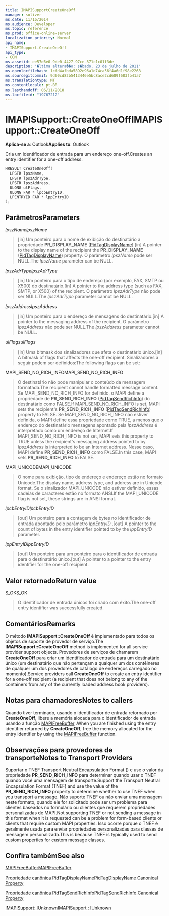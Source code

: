 ```yaml
---
title: IMAPISupportCreateOneOff
manager: soliver
ms.date: 11/16/2014
ms.audience: Developer
ms.topic: reference
ms.prod: office-online-server
localization_priority: Normal
api_name:
- IMAPISupport.CreateOneOff
api_type:
- COM
ms.assetid: ee57d6e0-9de0-4427-97ce-371c1c01f3de
description: '�ltima altera��o: s�bado, 23 de julho de 2011'
ms.openlocfilehash: 1cfd4afbda5892e96a1d74ca56f4a6d1f98e2268
ms.sourcegitcommit: 9d60cd82b5413446e5bc8ace2cd689f683fb41a7
ms.translationtype: MT
ms.contentlocale: pt-BR
ms.lasthandoff: 06/11/2018
ms.locfileid: "19767212"
---
```

# <a name="imapisupportcreateoneoff"></a><span data-ttu-id="b670c-103">IMAPISupport::CreateOneOff</span><span class="sxs-lookup"><span data-stu-id="b670c-103">IMAPISupport::CreateOneOff</span></span>

  
  
<span data-ttu-id="b670c-104">**Aplica-se a**: Outlook</span><span class="sxs-lookup"><span data-stu-id="b670c-104">**Applies to**: Outlook</span></span> 
  
<span data-ttu-id="b670c-105">Cria um identificador de entrada para um endereço one-off.</span><span class="sxs-lookup"><span data-stu-id="b670c-105">Creates an entry identifier for a one-off address.</span></span>
  
```cpp
HRESULT CreateOneOff(
  LPSTR lpszName,
  LPSTR lpszAdrType,
  LPSTR lpszAddress,
  ULONG ulFlags,
  ULONG FAR * lpcbEntryID,
  LPENTRYID FAR * lppEntryID
);
```

## <a name="parameters"></a><span data-ttu-id="b670c-106">Parâmetros</span><span class="sxs-lookup"><span data-stu-id="b670c-106">Parameters</span></span>

 <span data-ttu-id="b670c-107">_lpszName_</span><span class="sxs-lookup"><span data-stu-id="b670c-107">_lpszName_</span></span>
  
> <span data-ttu-id="b670c-108">[in] Um ponteiro para o nome de exibição do destinatário a propriedade **PR_DISPLAY_NAME** ([PidTagDisplayName](pidtagdisplayname-canonical-property.md)).</span><span class="sxs-lookup"><span data-stu-id="b670c-108">[in] A pointer to the display name of the recipient the **PR_DISPLAY_NAME** ([PidTagDisplayName](pidtagdisplayname-canonical-property.md)) property.</span></span> <span data-ttu-id="b670c-109">O parâmetro _lpszName_ pode ser NULL.</span><span class="sxs-lookup"><span data-stu-id="b670c-109">The  _lpszName_ parameter can be NULL.</span></span> 
    
 <span data-ttu-id="b670c-110">_lpszAdrType_</span><span class="sxs-lookup"><span data-stu-id="b670c-110">_lpszAdrType_</span></span>
  
> <span data-ttu-id="b670c-111">[in] Um ponteiro para o tipo de endereço (por exemplo, FAX, SMTP ou X500) do destinatário.</span><span class="sxs-lookup"><span data-stu-id="b670c-111">[in] A pointer to the address type (such as FAX, SMTP, or X500) of the recipient.</span></span> <span data-ttu-id="b670c-112">O parâmetro _lpszAdrType_ não pode ser NULL.</span><span class="sxs-lookup"><span data-stu-id="b670c-112">The  _lpszAdrType_ parameter cannot be NULL.</span></span> 
    
 <span data-ttu-id="b670c-113">_lpszAddress_</span><span class="sxs-lookup"><span data-stu-id="b670c-113">_lpszAddress_</span></span>
  
> <span data-ttu-id="b670c-114">[in] Um ponteiro para o endereço de mensagens do destinatário.</span><span class="sxs-lookup"><span data-stu-id="b670c-114">[in] A pointer to the messaging address of the recipient.</span></span> <span data-ttu-id="b670c-115">O parâmetro _lpszAddress_ não pode ser NULL.</span><span class="sxs-lookup"><span data-stu-id="b670c-115">The  _lpszAddress_ parameter cannot be NULL.</span></span> 
    
 <span data-ttu-id="b670c-116">_ulFlags_</span><span class="sxs-lookup"><span data-stu-id="b670c-116">_ulFlags_</span></span>
  
> <span data-ttu-id="b670c-117">[in] Uma bitmask dos sinalizadores que afeta o destinatário único.</span><span class="sxs-lookup"><span data-stu-id="b670c-117">[in] A bitmask of flags that affects the one-off recipient.</span></span> <span data-ttu-id="b670c-118">Sinalizadores a seguir podem ser definidos:</span><span class="sxs-lookup"><span data-stu-id="b670c-118">The following flags can be set:</span></span>
    
<span data-ttu-id="b670c-119">MAPI_SEND_NO_RICH_INFO</span><span class="sxs-lookup"><span data-stu-id="b670c-119">MAPI_SEND_NO_RICH_INFO</span></span> 
  
> <span data-ttu-id="b670c-120">O destinatário não pode manipular o conteúdo da mensagem formatada.</span><span class="sxs-lookup"><span data-stu-id="b670c-120">The recipient cannot handle formatted message content.</span></span> <span data-ttu-id="b670c-121">Se MAPI_SEND_NO_RICH_INFO for definido, o MAPI define a propriedade de **PR_SEND_RICH_INFO** ([PidTagSendRichInfo](pidtagsendrichinfo-canonical-property.md)) do destinatário como FALSE.</span><span class="sxs-lookup"><span data-stu-id="b670c-121">If MAPI_SEND_NO_RICH_INFO is set, MAPI sets the recipient's **PR_SEND_RICH_INFO** ([PidTagSendRichInfo](pidtagsendrichinfo-canonical-property.md)) property to FALSE.</span></span> <span data-ttu-id="b670c-122">Se MAPI_SEND_NO_RICH_INFO não estiver definida, o MAPI define essa propriedade como TRUE, a menos que o endereço do destinatário mensagens apontado pela _lpszAddress_ é interpretado como um endereço de Internet.</span><span class="sxs-lookup"><span data-stu-id="b670c-122">If MAPI_SEND_NO_RICH_INFO is not set, MAPI sets this property to TRUE unless the recipient's messaging address pointed to by  _lpszAddress_ is interpreted to be an Internet address.</span></span> <span data-ttu-id="b670c-123">Nesse caso, MAPI define **PR_SEND_RICH_INFO** como FALSE.</span><span class="sxs-lookup"><span data-stu-id="b670c-123">In this case, MAPI sets **PR_SEND_RICH_INFO** to FALSE.</span></span> 
    
<span data-ttu-id="b670c-124">MAPI_UNICODE</span><span class="sxs-lookup"><span data-stu-id="b670c-124">MAPI_UNICODE</span></span> 
  
> <span data-ttu-id="b670c-125">O nome para exibição, tipo de endereço e endereço estão no formato Unicode.</span><span class="sxs-lookup"><span data-stu-id="b670c-125">The display name, address type, and address are in Unicode format.</span></span> <span data-ttu-id="b670c-126">Se o sinalizador MAPI_UNICODE não estiver definido, essas cadeias de caracteres estão no formato ANSI.</span><span class="sxs-lookup"><span data-stu-id="b670c-126">If the MAPI_UNICODE flag is not set, these strings are in ANSI format.</span></span>
    
 <span data-ttu-id="b670c-127">_lpcbEntryID_</span><span class="sxs-lookup"><span data-stu-id="b670c-127">_lpcbEntryID_</span></span>
  
> <span data-ttu-id="b670c-128">[out] Um ponteiro para a contagem de bytes no identificador de entrada apontado pelo parâmetro _lppEntryID_ .</span><span class="sxs-lookup"><span data-stu-id="b670c-128">[out] A pointer to the count of bytes in the entry identifier pointed to by the  _lppEntryID_ parameter.</span></span> 
    
 <span data-ttu-id="b670c-129">_lppEntryID_</span><span class="sxs-lookup"><span data-stu-id="b670c-129">_lppEntryID_</span></span>
  
> <span data-ttu-id="b670c-130">[out] Um ponteiro para um ponteiro para o identificador de entrada para o destinatário único.</span><span class="sxs-lookup"><span data-stu-id="b670c-130">[out] A pointer to a pointer to the entry identifier for the one-off recipient.</span></span>
    
## <a name="return-value"></a><span data-ttu-id="b670c-131">Valor retornado</span><span class="sxs-lookup"><span data-stu-id="b670c-131">Return value</span></span>

<span data-ttu-id="b670c-132">S_OK</span><span class="sxs-lookup"><span data-stu-id="b670c-132">S_OK</span></span> 
  
> <span data-ttu-id="b670c-133">O identificador de entrada únicos foi criado com êxito.</span><span class="sxs-lookup"><span data-stu-id="b670c-133">The one-off entry identifier was successfully created.</span></span>
    
## <a name="remarks"></a><span data-ttu-id="b670c-134">Comentários</span><span class="sxs-lookup"><span data-stu-id="b670c-134">Remarks</span></span>

<span data-ttu-id="b670c-135">O método **IMAPISupport::CreateOneOff** é implementado para todos os objetos de suporte de provedor de serviço.</span><span class="sxs-lookup"><span data-stu-id="b670c-135">The **IMAPISupport::CreateOneOff** method is implemented for all service provider support objects.</span></span> <span data-ttu-id="b670c-136">Provedores de serviços de chamarem **CreateOneOff** para criar um identificador de entrada para um destinatário único (um destinatário que não pertençam a qualquer um dos contêineres de qualquer um dos provedores de catálogo de endereços carregado no momento).</span><span class="sxs-lookup"><span data-stu-id="b670c-136">Service providers call **CreateOneOff** to create an entry identifier for a one-off recipient (a recipient that does not belong to any of the containers from any of the currently loaded address book providers).</span></span> 
  
## <a name="notes-to-callers"></a><span data-ttu-id="b670c-137">Notas para chamadores</span><span class="sxs-lookup"><span data-stu-id="b670c-137">Notes to callers</span></span>

<span data-ttu-id="b670c-138">Quando tiver terminado, usando o identificador de entrada retornado por **CreateOneOff**, libere a memória alocada para o identificador de entrada usando a função [MAPIFreeBuffer](mapifreebuffer.md) .</span><span class="sxs-lookup"><span data-stu-id="b670c-138">When you are finished using the entry identifier returned by **CreateOneOff**, free the memory allocated for the entry identifier by using the [MAPIFreeBuffer](mapifreebuffer.md) function.</span></span> 
  
## <a name="notes-to-transport-providers"></a><span data-ttu-id="b670c-139">Observações para provedores de transporte</span><span class="sxs-lookup"><span data-stu-id="b670c-139">Notes to Transport Providers</span></span>

<span data-ttu-id="b670c-140">Suportar o TNEF Transport Neutral Encapsulation Format () e use o valor da propriedade **PR_SEND_RICH_INFO** para determinar quando usar o TNEF quando você uma mensagem de transporte.</span><span class="sxs-lookup"><span data-stu-id="b670c-140">Support the Transport Neutral Encapsulation Format (TNEF) and use the value of the **PR_SEND_RICH_INFO** property to determine whether to use TNEF when you transport a message.</span></span> <span data-ttu-id="b670c-141">Não suporte TNEF ou não enviar uma mensagem neste formato, quando ele for solicitado pode ser um problema para clientes baseados no formulário ou clientes que requerem propriedades personalizadas de MAPI.</span><span class="sxs-lookup"><span data-stu-id="b670c-141">Not supporting TNEF or not sending a message in this format when it is requested can be a problem for form-based clients or clients that require custom MAPI properties.</span></span> <span data-ttu-id="b670c-142">Isso ocorre porque o TNEF é geralmente usada para enviar propriedades personalizadas para classes de mensagem personalizada.</span><span class="sxs-lookup"><span data-stu-id="b670c-142">This is because TNEF is typically used to send custom properties for custom message classes.</span></span> 
  
## <a name="see-also"></a><span data-ttu-id="b670c-143">Confira também</span><span class="sxs-lookup"><span data-stu-id="b670c-143">See also</span></span>



[<span data-ttu-id="b670c-144">MAPIFreeBuffer</span><span class="sxs-lookup"><span data-stu-id="b670c-144">MAPIFreeBuffer</span></span>](mapifreebuffer.md)
  
[<span data-ttu-id="b670c-145">Propriedade canônica PidTagDisplayName</span><span class="sxs-lookup"><span data-stu-id="b670c-145">PidTagDisplayName Canonical Property</span></span>](pidtagdisplayname-canonical-property.md)
  
[<span data-ttu-id="b670c-146">Propriedade canônica PidTagSendRichInfo</span><span class="sxs-lookup"><span data-stu-id="b670c-146">PidTagSendRichInfo Canonical Property</span></span>](pidtagsendrichinfo-canonical-property.md)
  
[<span data-ttu-id="b670c-147">IMAPISupport: IUnknown</span><span class="sxs-lookup"><span data-stu-id="b670c-147">IMAPISupport : IUnknown</span></span>](imapisupportiunknown.md)

